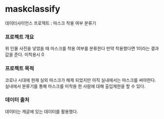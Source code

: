 # maskclassify
데이터사이언스 프로젝트 : 마스크 착용 여부 분류기

### 프로젝트 개요
위 인물 사진을 넣었을 때 마스크를 착용 여부를 분류한다 만약 착용했다면 1이라는 결과값을 준다. 미착용시 0
### 프로젝트 목적
코로나 시대에 현재 실외 마스크가 해제 되었지만 아직 실내에서는 마스크를 써야한다. 실내에서 분류기를 통해 마스크를 미착용 한 사람에 대해 출입제한을 할 수 있다.
### 데이터 출처
데이터는 캐글에 있는 데이터를 활용했다.
